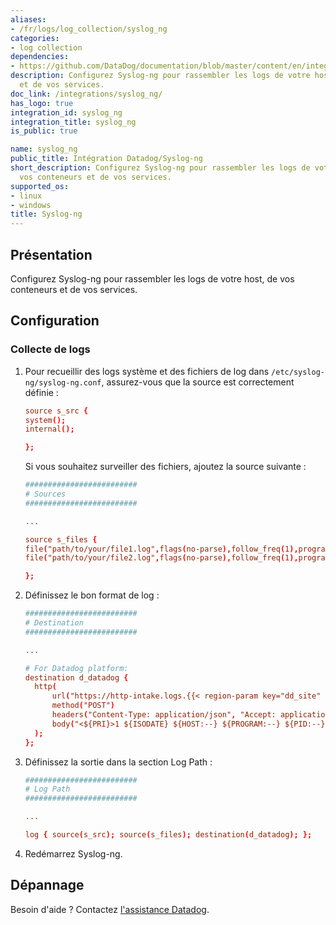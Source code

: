 ```yaml
---
aliases:
- /fr/logs/log_collection/syslog_ng
categories:
- log collection
dependencies:
- https://github.com/DataDog/documentation/blob/master/content/en/integrations/syslog_ng.md
description: Configurez Syslog-ng pour rassembler les logs de votre host, de vos conteneurs
  et de vos services.
doc_link: /integrations/syslog_ng/
has_logo: true
integration_id: syslog_ng
integration_title: syslog_ng
is_public: true

name: syslog_ng
public_title: Intégration Datadog/Syslog-ng
short_description: Configurez Syslog-ng pour rassembler les logs de votre host, de
  vos conteneurs et de vos services.
supported_os:
- linux
- windows
title: Syslog-ng
---
```


## Présentation

Configurez Syslog-ng pour rassembler les logs de votre host, de vos conteneurs et de vos services.

## Configuration

### Collecte de logs

1. Pour recueillir des logs système et des fichiers de log dans `/etc/syslog-ng/syslog-ng.conf`, assurez-vous que la source est correctement définie :

    ```conf
    source s_src {
    system();
    internal();

    };
    ```

    Si vous souhaitez surveiller des fichiers, ajoutez la source suivante :

    ```conf
    #########################
    # Sources
    #########################

    ...

    source s_files {
    file("path/to/your/file1.log",flags(no-parse),follow_freq(1),program_override("<program_name_file1>"));
    file("path/to/your/file2.log",flags(no-parse),follow_freq(1),program_override("<program_name_file2>"));

    };
    ```

2. Définissez le bon format de log :

    ```conf
    #########################
    # Destination
    #########################

    ...

    # For Datadog platform:
    destination d_datadog {
      http(
          url("https://http-intake.logs.{{< region-param key="dd_site" code="true" >}}/api/v2/logs?ddsource=<SOURCE>&ddtags=<TAG_1:VALUE_1,TAG_2:VALUE_2>")
          method("POST")
          headers("Content-Type: application/json", "Accept: application/json", "DD-API-KEY: <DATADOG_API_KEY>")
          body("<${PRI}>1 ${ISODATE} ${HOST:--} ${PROGRAM:--} ${PID:--} ${MSGID:--} ${SDATA:--} $MSG\n")
      );
    };
    ```

3. Définissez la sortie dans la section Log Path :

    ```conf
    #########################
    # Log Path
    #########################

    ...

    log { source(s_src); source(s_files); destination(d_datadog); };
    ```

4. Redémarrez Syslog-ng.

## Dépannage

Besoin d'aide ? Contactez [l'assistance Datadog][2].

[1]: https://syslog-ng.com/documents/html/syslog-ng-ose-latest-guides/en/syslog-ng-ose-guide-admin/html/tlsoptions.html
[2]: /fr/help/

